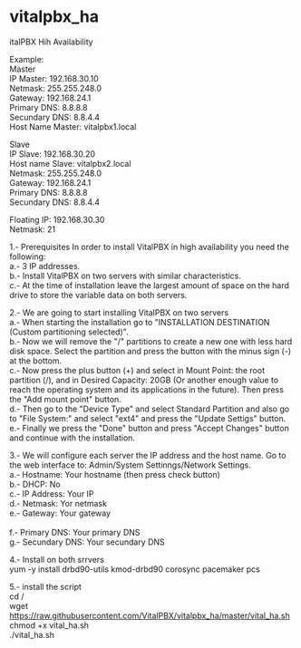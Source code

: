# vitalpbx_ha
italPBX Hih Availability

Example:<br>
Master<br>
IP Master: 192.168.30.10<br>
Netmask: 255.255.248.0<br>
Gateway: 192.168.24.1<br>
Primary DNS: 8.8.8.8<br>
Secundary DNS: 8.8.4.4<br>
Host Name Master: vitalpbx1.local<br>

Slave<br>
IP Slave: 192.168.30.20<br>
Host name Slave: vitalpbx2.local<br>
Netmask: 255.255.248.0<br>
Gateway: 192.168.24.1<br>
Primary DNS: 8.8.8.8<br>
Secundary DNS: 8.8.4.4<br>

Floating IP: 192.168.30.30<br>
Netmask: 21<br>


1.- Prerequisites
In order to install VitalPBX in high availability you need the following:<br>
a.- 3 IP addresses.<br>
b.- Install VitalPBX on two servers with similar characteristics.<br>
c.- At the time of installation leave the largest amount of space on the hard drive to store the variable data on both servers.<br>

2.- We are going to start installing VitalPBX on two servers<br>
a.- When starting the installation go to "INSTALLATION DESTINATION (Custom partitioning selected)".<br>
b.- Now we will remove the "/" partitions to create a new one with less hard disk space. Select the partition and press the button with the minus sign (-) at the bottom. <br>
c.- Now press the plus button (+) and select in Mount Point: the root partition (/), and in Desired Capacity: 20GB (Or another enough value to reach the operating system and its applications in the future). Then press the "Add mount point" button.<br>
d.- Then go to the "Device Type" and select Standard Partition and also go to "File System:" and select "ext4" and press the "Update Settigs" button.<br>
e.- Finally we press the "Done" button and press "Accept Changes" button and continue with the installation.<br>

3.- We will configure each server the IP address and the host name. Go to the web interface to: Admin/System Settinngs/Network Settings.<br>
a.- Hostname: Your hostname (then press check button) <br>
b.- DHCP: No<br>
c.- IP Address: Your IP<br>
d.- Netmask: Yor netmask<br>
e.- Gateway: Your gateway<br><br>
f.- Primary DNS: Your primary DNS<br>
g.- Secundary DNS: Your secundary DNS<br>

4.- Install on both srrvers<br>
yum -y install drbd90-utils kmod-drbd90 corosync pacemaker pcs<br>

5.- install the script<br>
cd /<br>
wget https://raw.githubusercontent.com/VitalPBX/vitalpbx_ha/master/vital_ha.sh<br>
chmod +x vital_ha.sh<br>
./vital_ha.sh<br>
